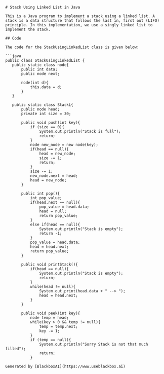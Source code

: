  ```
# Stack Using Linked List in Java

This is a Java program to implement a stack using a linked list. A stack is a data structure that follows the last in, first out (LIFO) principle. In this implementation, we use a singly linked list to implement the stack.

## Code

The code for the StackUsingLinkedList class is given below:

```java
public class StackUsingLinkedList {
    public static class node{
        public int data;
        public node next;

        node(int d){
            this.data = d;
        }
    }

    public static class StackL{
        public node head;
        private int size = 30;

        public void push(int key){
            if (size == 0){
                System.out.println("Stack is full");
                return;
            }
            node new_node = new node(key);
            if(head == null){
                head = new_node;
                size -= 1;
                return;
            }
            size -= 1;
            new_node.next = head;
            head = new_node;
        }

        public int pop(){
            int pop_value;
            if(head.next == null){
                pop_value = head.data;
                head = null;
                return pop_value;
            }
            else if(head == null){
                System.out.println("Stack is empty");
                return -1;
            }
            pop_value = head.data;
            head = head.next;
            return pop_value;
        }

        public void printStack(){
            if(head == null){
                System.out.println("Stack is empty");
                return;
            }
            while(head != null){
                System.out.print(head.data + " --> ");
                head = head.next;
            }
        }

        public void peek(int key){
            node temp = head;
            while(key > 0 && temp != null){
                temp = temp.next;
                key -= 1;
            }
            if (temp == null){
                System.out.println("Sorry Stack is not that much filled");
                return;
            }

Generated by [BlackboxAI](https://www.useblackbox.ai)